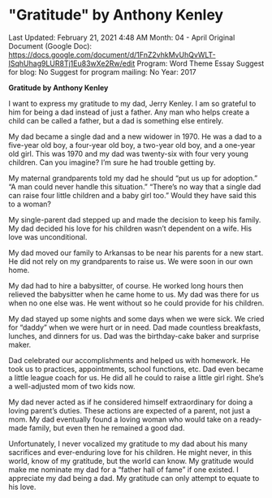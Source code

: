 # "Gratitude" by Anthony Kenley

Last Updated: February 21, 2021 4:48 AM
Month: 04 - April
Original Document (Google Doc): https://docs.google.com/document/d/1FnZ2vhkMvUhQvWLT-ISqhUhag9LUR8Tj1Eu83wXe2Rw/edit
Program: Word Theme Essay
Suggest for blog: No
Suggest for program mailing: No
Year: 2017

**Gratitude by Anthony Kenley**	

I want to express my gratitude to my dad, Jerry Kenley. I am so grateful to him for being a dad instead of just a father. Any man who helps create a child can be called a father, but a dad is something else entirely.

My dad became a single dad and a new widower in 1970. He was a dad to a five-year old boy, a four-year old boy, a two-year old boy, and a one-year old girl. This was 1970 and my dad was twenty-six with four very young children. Can you imagine? I’m sure he had trouble getting by.

My maternal grandparents told my dad he should “put us up for adoption.” “A man could never handle this situation.” “There’s no way that a single dad can raise four little children and a baby girl too.” Would they have said this to a woman?

My single-parent dad stepped up and made the decision to keep his family. My dad decided his love for his children wasn’t dependent on a wife. His love was unconditional.

My dad moved our family to Arkansas to be near his parents for a new start. He did not rely on my grandparents to raise us. We were soon in our own home.

My dad had to hire a babysitter, of course. He worked long hours then relieved the babysitter when he came home to us. My dad was there for us when no one else was. He went without so he could provide for his children.

My dad stayed up some nights and some days when we were sick. We cried for “daddy” when we were hurt or in need. Dad made countless breakfasts, lunches, and dinners for us. Dad was the birthday-cake baker and surprise maker.

Dad celebrated our accomplishments and helped us with homework. He took us to practices, appointments, school functions, etc. Dad even became a little league coach for us. He did all he could to raise a little girl right. She’s a well-adjusted mom of two kids now.

My dad never acted as if he considered himself extraordinary for doing a loving parent’s duties. These actions are expected of a parent, not just a mom. My dad eventually found a loving woman who would take on a ready-made family, but even then he remained a good dad.

Unfortunately, I never vocalized my gratitude to my dad about his many sacrifices and ever-enduring love for his children. He might never, in this world, know of my gratitude, but the world can know. My gratitude would make me nominate my dad for a “father hall of fame” if one existed. I appreciate my dad being a dad. My gratitude can only attempt to equate to his love.